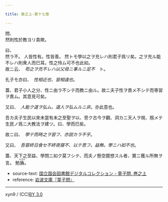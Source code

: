 ```yaml
---

title: 巻之上-第十七章

---
```



問、  
然則性於教ヨリ貴歟。

曰、  
然ラ不。
人皆性有。性皆善。
然トモ學以之ヲ充レハ則君子爲リ矣。之ヲ充ル能不レハ則衆人而巳耳。性之恃ム可不也此如。  
故ニ云、　<cite>苟之ヲ充不レハ以父母ニ事ルニ足不</cite>　ト。

孔子モ亦曰、　<cite>性相近也、習相遠也</cite>。

蓋、君子小人之分、性ニ由ラ不シテ而教ニ由ル。故ニ夫子性ヲ責メ不シテ而専習ヲ責ム。其意見可矣。

又曰、　<cite>人能ク道ヲ弘ム。道人ヲ弘ムルニ非</cite>。亦此意也。

吾カ夫子生民以來未當有未之至聖ヲ以、旁ク古今ヲ觀、洞カニ天人ヲ視、剏メテ生民ノ爲ニ大教法ヲ建ツ。曰、學而巳矣。

故ニ曰、　<cite>學テ而時之ヲ習フ、亦説カラ不乎</cite>。

又曰、　<cite>吾甞終日食セ不終夜寝不、以テ思フ。益無。學ニハ如不也</cite>。

蓋、天下之至益、學問ニ如ク莫フシテ、而夫ノ懸空臆想スル者、實ニ獲ル所無ヲ言。
勉<ruby><rb>㫋</rb><rp>(</rp><rt>メヨヤ</rt><rp>)</rp></ruby>。





* source-text: [国立国会図書館デジタルコレクション - 童子問. 巻之上](http://dl.ndl.go.jp/info:ndljp/pid/757852/17)
* reference: [岩波文庫『童子問』](http://iss.ndl.go.jp/books/R100000002-I000001238419-00)

---
xyn9 / (CC)[BY 3.0](https://creativecommons.org/licenses/by/3.0/deed)
